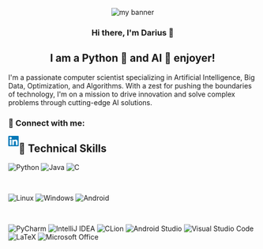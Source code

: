 <p align="center">
    <img src="https://github.com/Darius-ss10/Darius-ss10/assets/79358316/6ddbdd18-5b2d-43b9-ba40-2ee2841a719d" alt="my banner"></a>
</p>

<h3 align="center">
    Hi there, I'm Darius 👋
</h3>

<h2 align="center">
    I am a Python 🐍 and AI 🤖 enjoyer!
</h2> 

I'm a passionate computer scientist specializing in Artificial Intelligence, Big Data, Optimization, and Algorithms. With a zest for pushing the boundaries of technology, I'm on a mission to drive innovation and solve complex problems through cutting-edge AI solutions.

### 🤝 Connect with me:

<a href="https://www.linkedin.com/in/darius-muntean/"><img align="left" src="https://raw.githubusercontent.com/Darius-ss10/Darius-ss10/main/images/linkedin.svg" alt="Darius Muntean | LinkedIn" width="21px"/></a>

## 💼 Technical Skills

![Python](https://img.shields.io/badge/python-3670A0?style=for-the-badge&logo=python&logoColor=ffdd54)
![Java](https://img.shields.io/badge/java-%23ED8B00.svg?style=for-the-badge&logo=openjdk&logoColor=white)
![C](https://img.shields.io/badge/c-%2300599C.svg?style=for-the-badge&logo=c&logoColor=white)

</br>

![Linux](https://img.shields.io/badge/Linux-FCC624?style=for-the-badge&logo=linux&logoColor=black)
![Windows](https://img.shields.io/badge/Windows-0078D6?style=for-the-badge&logo=windows&logoColor=white)
![Android](https://img.shields.io/badge/Android-3DDC84?style=for-the-badge&logo=android&logoColor=white)

</br>

![PyCharm](https://img.shields.io/badge/pycharm-143?style=for-the-badge&logo=pycharm&logoColor=black&color=black&labelColor=green)
![IntelliJ IDEA](https://img.shields.io/badge/IntelliJIDEA-000000.svg?style=for-the-badge&logo=intellij-idea&logoColor=white)
![CLion](https://img.shields.io/badge/CLion-black?style=for-the-badge&logo=clion&logoColor=white)
![Android Studio](https://img.shields.io/badge/Android%20Studio-3DDC84.svg?style=for-the-badge&logo=android-studio&logoColor=white)
![Visual Studio Code](https://img.shields.io/badge/Visual%20Studio%20Code-0078d7.svg?style=for-the-badge&logo=visual-studio-code&logoColor=white)
![LaTeX](https://img.shields.io/badge/latex-%23008080.svg?style=for-the-badge&logo=latex&logoColor=white)
![Microsoft Office](https://img.shields.io/badge/Microsoft_Office-D83B01?style=for-the-badge&logo=microsoft-office&logoColor=white)


<!--If you want to reach out, feel free to contact me on [LinkedIn](https://www.linkedin.com/in/darius-muntean/).-->
<!--
**Darius-ss10/Darius-ss10** is a ✨ _special_ ✨ repository because its `README.md` (this file) appears on your GitHub profile.

Here are some ideas to get you started:

- 🔭 I’m currently working on ...
- 🌱 I’m currently learning ...
- 👯 I’m looking to collaborate on ...
- 🤔 I’m looking for help with ...
- 💬 Ask me about ...
- 📫 How to reach me: ...
- 😄 Pronouns: ...
- ⚡ Fun fact: ...
-->
